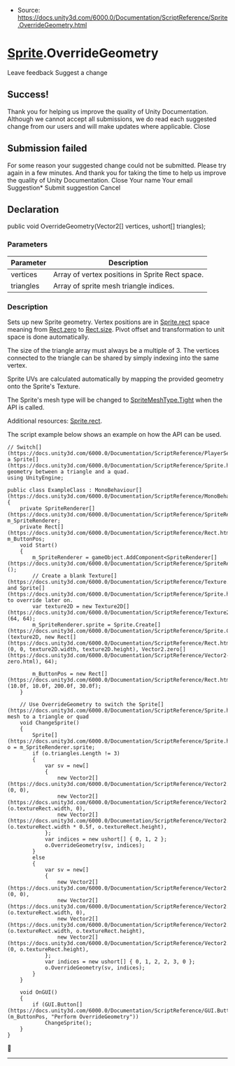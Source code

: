 * Source: https://docs.unity3d.com/6000.0/Documentation/ScriptReference/Sprite.OverrideGeometry.html

#  [Sprite](https://docs.unity3d.com/6000.0/Documentation/ScriptReference/Sprite.html).OverrideGeometry
Leave feedback
Suggest a change
## Success!
Thank you for helping us improve the quality of Unity Documentation. Although we cannot accept all submissions, we do read each suggested change from our users and will make updates where applicable.
Close
## Submission failed
For some reason your suggested change could not be submitted. Please <a>try again</a> in a few minutes. And thank you for taking the time to help us improve the quality of Unity Documentation.
Close
Your name Your email Suggestion* Submit suggestion
Cancel
## Declaration
public void OverrideGeometry(Vector2[] vertices, ushort[] triangles); 
### Parameters
Parameter | Description  
---|---  
vertices | Array of vertex positions in Sprite Rect space.  
triangles | Array of sprite mesh triangle indices.  
### Description
Sets up new Sprite geometry.
Vertex positions are in [Sprite.rect](https://docs.unity3d.com/6000.0/Documentation/ScriptReference/Sprite-rect.html) space meaning from [Rect.zero](https://docs.unity3d.com/6000.0/Documentation/ScriptReference/Rect-zero.html) to [Rect.size](https://docs.unity3d.com/6000.0/Documentation/ScriptReference/Rect-size.html). Pivot offset and transformation to unit space is done automatically.  
  
The size of the triangle array must always be a multiple of 3. The vertices connected to the triangle can be shared by simply indexing into the same vertex.  
  
Sprite UVs are calculated automatically by mapping the provided geometry onto the Sprite's Texture.  
  
The Sprite's mesh type will be changed to [SpriteMeshType.Tight](https://docs.unity3d.com/6000.0/Documentation/ScriptReference/SpriteMeshType.Tight.html) when the API is called.  
  
Additional resources: [Sprite.rect](https://docs.unity3d.com/6000.0/Documentation/ScriptReference/Sprite-rect.html).  
  
The script example below shows an example on how the API can be used. 
```
// Switch[](https://docs.unity3d.com/6000.0/Documentation/ScriptReference/PlayerSettings.Switch.html) a Sprite[](https://docs.unity3d.com/6000.0/Documentation/ScriptReference/Sprite.html)'s geometry between a triangle and a quad.
using UnityEngine;  
  
public class ExampleClass : MonoBehaviour[](https://docs.unity3d.com/6000.0/Documentation/ScriptReference/MonoBehaviour.html)
{
    private SpriteRenderer[](https://docs.unity3d.com/6000.0/Documentation/ScriptReference/SpriteRenderer.html) m_SpriteRenderer;
    private Rect[](https://docs.unity3d.com/6000.0/Documentation/ScriptReference/Rect.html) m_ButtonPos;
    void Start()
    {
        m_SpriteRenderer = gameObject.AddComponent<SpriteRenderer[](https://docs.unity3d.com/6000.0/Documentation/ScriptReference/SpriteRenderer.html)>();
        // Create a blank Texture[](https://docs.unity3d.com/6000.0/Documentation/ScriptReference/Texture.html) and Sprite[](https://docs.unity3d.com/6000.0/Documentation/ScriptReference/Sprite.html) to override later on.
        var texture2D = new Texture2D[](https://docs.unity3d.com/6000.0/Documentation/ScriptReference/Texture2D.html)(64, 64);
        m_SpriteRenderer.sprite = Sprite.Create[](https://docs.unity3d.com/6000.0/Documentation/ScriptReference/Sprite.Create.html)(texture2D, new Rect[](https://docs.unity3d.com/6000.0/Documentation/ScriptReference/Rect.html)(0, 0, texture2D.width, texture2D.height), Vector2.zero[](https://docs.unity3d.com/6000.0/Documentation/ScriptReference/Vector2-zero.html), 64);  
  
        m_ButtonPos = new Rect[](https://docs.unity3d.com/6000.0/Documentation/ScriptReference/Rect.html)(10.0f, 10.0f, 200.0f, 30.0f);
    }  
  
    // Use OverrideGeometry to switch the Sprite[](https://docs.unity3d.com/6000.0/Documentation/ScriptReference/Sprite.html)'s mesh to a triangle or quad
    void ChangeSprite()
    {
        Sprite[](https://docs.unity3d.com/6000.0/Documentation/ScriptReference/Sprite.html) o = m_SpriteRenderer.sprite;
        if (o.triangles.Length != 3)
        {
            var sv = new[]
            {
                new Vector2[](https://docs.unity3d.com/6000.0/Documentation/ScriptReference/Vector2.html)(0, 0),
                new Vector2[](https://docs.unity3d.com/6000.0/Documentation/ScriptReference/Vector2.html)(o.textureRect.width, 0),
                new Vector2[](https://docs.unity3d.com/6000.0/Documentation/ScriptReference/Vector2.html)(o.textureRect.width * 0.5f, o.textureRect.height),
            };
            var indices = new ushort[] { 0, 1, 2 };
            o.OverrideGeometry(sv, indices);
        }
        else
        {
            var sv = new[]
            {
                new Vector2[](https://docs.unity3d.com/6000.0/Documentation/ScriptReference/Vector2.html)(0, 0),
                new Vector2[](https://docs.unity3d.com/6000.0/Documentation/ScriptReference/Vector2.html)(o.textureRect.width, 0),
                new Vector2[](https://docs.unity3d.com/6000.0/Documentation/ScriptReference/Vector2.html)(o.textureRect.width, o.textureRect.height),
                new Vector2[](https://docs.unity3d.com/6000.0/Documentation/ScriptReference/Vector2.html)(0, o.textureRect.height),
            };
            var indices = new ushort[] { 0, 1, 2, 2, 3, 0 };
            o.OverrideGeometry(sv, indices);
        }
    }  
  
    void OnGUI()
    {
        if (GUI.Button[](https://docs.unity3d.com/6000.0/Documentation/ScriptReference/GUI.Button.html)(m_ButtonPos, "Perform OverrideGeometry"))
            ChangeSprite();
    }
}

```

* * *
